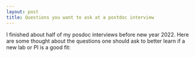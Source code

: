 ```yaml
---
layout: post
title: Questions you want to ask at a postdoc interview
---
```


I finished about half of my posdoc interviews before new year 2022. Here are some thought about the questions one should ask to better learn if a new lab or PI is a good fit:


